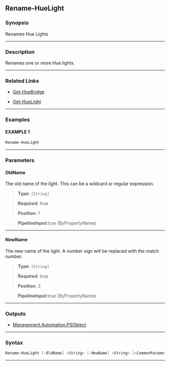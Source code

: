 Rename-HueLight
---------------
### Synopsis
Renames Hue Lights

---
### Description

Renames one or more Hue lights.

---
### Related Links
* [Get-HueBridge](Get-HueBridge.md)



* [Get-HueLight](Get-HueLight.md)



---
### Examples
#### EXAMPLE 1
```PowerShell
Rename-HueLight
```

---
### Parameters
#### **OldName**

The old name of the light.  This can be a wildcard or regular expression.



> **Type**: ```[String]```

> **Required**: true

> **Position**: 1

> **PipelineInput**:true (ByPropertyName)



---
#### **NewName**

The new name of the light.  A number sign will be replaced with the match number.



> **Type**: ```[String]```

> **Required**: true

> **Position**: 2

> **PipelineInput**:true (ByPropertyName)



---
### Outputs
* [Management.Automation.PSObject](https://learn.microsoft.com/en-us/dotnet/api/System.Management.Automation.PSObject)




---
### Syntax
```PowerShell
Rename-HueLight [-OldName] <String> [-NewName] <String> [<CommonParameters>]
```
---
